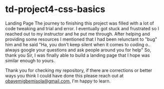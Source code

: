 # td-project4-css-basics
Landing Page
The journey to finishing this project was filled with a lot of code tweaking and trial and error.
I eventually got stuck and frustrated so I reached out to my instructor and he put me through.
After helping and providing some resources I mentioned that I had been relunctant to "bug" him and he said 
"Ha, you don't keep silent when it comes to coding o.. always google your questions and ask people around you for help"
So, thank you Sir, I was finally able to build a landing page that I hope was similar enough to yours.

Thank you for checking my repository, if there are corrections or better ways you think I could have done this please reach out at obayemigbemisola@gmail.com, I'm happy to learn.
